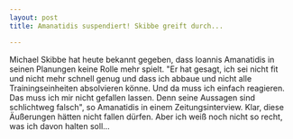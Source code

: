 ```yaml
---
layout: post
title: Amanatidis suspendiert! Skibbe greift durch...

---
```


Michael Skibbe hat heute bekannt gegeben, dass Ioannis Amanatidis in seinen Planungen keine Rolle mehr spielt. "Er hat gesagt, ich sei nicht fit und nicht mehr schnell genug und dass ich abbaue und nicht alle Trainingseinheiten absolvieren könne. Und da muss ich einfach reagieren. Das muss ich mir nicht gefallen lassen. Denn seine Aussagen sind schlichtweg falsch", so Amanatidis in einem Zeitungsinterview. Klar, diese Äußerungen hätten nicht fallen dürfen. Aber ich weiß noch nicht so recht, was ich davon halten soll...


